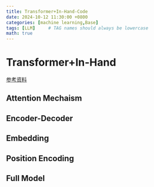 ```yaml
---
title: Transformer+In-Hand-Code
date: 2024-10-12 11:30:00 +0800
categories: [machine learning,Base]
tags: [LLM]     # TAG names should always be lowercase
math: true
---
```


# Transformer+In-Hand

[参考资料](https://github.com/datawhalechina/tiny-universe/tree/main/content/TinyTransformer)


## Attention Mechaism



## Encoder-Decoder


## Embedding


## Position Encoding


## Full Model
